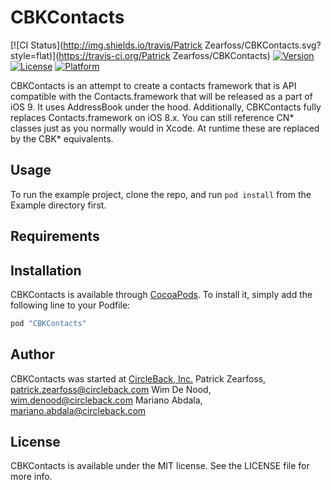 # CBKContacts

[![CI Status](http://img.shields.io/travis/Patrick Zearfoss/CBKContacts.svg?style=flat)](https://travis-ci.org/Patrick Zearfoss/CBKContacts)
[![Version](https://img.shields.io/cocoapods/v/CBKContacts.svg?style=flat)](http://cocoapods.org/pods/CBKContacts)
[![License](https://img.shields.io/cocoapods/l/CBKContacts.svg?style=flat)](http://cocoapods.org/pods/CBKContacts)
[![Platform](https://img.shields.io/cocoapods/p/CBKContacts.svg?style=flat)](http://cocoapods.org/pods/CBKContacts)

CBKContacts is an attempt to create a contacts framework that is API compatible with the Contacts.framework that will be released as a part of iOS 9. It uses AddressBook under the hood.  Additionally, CBKContacts fully replaces Contacts.framework on iOS 8.x.  You can still reference CN* classes just as you normally would in Xcode.  At runtime these are replaced by the CBK* equivalents.  

## Usage

To run the example project, clone the repo, and run `pod install` from the Example directory first.

## Requirements

## Installation

CBKContacts is available through [CocoaPods](http://cocoapods.org). To install
it, simply add the following line to your Podfile:

```ruby
pod "CBKContacts"
```

## Author

CBKContacts was started at [CircleBack, Inc.](http://www.circleback.com)
Patrick Zearfoss, patrick.zearfoss@circleback.com
Wim De Nood, wim.denood@circleback.com
Mariano Abdala, mariano.abdala@circleback.com

## License

CBKContacts is available under the MIT license. See the LICENSE file for more info.
